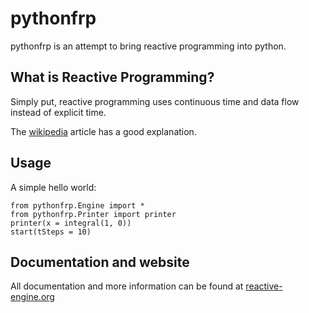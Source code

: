 pythonfrp
=========
pythonfrp is an attempt to bring reactive programming into python.

What is Reactive Programming?
-----------------------------

Simply put, reactive programming uses continuous time and data flow instead of explicit time.

The [wikipedia](http://en.wikipedia.org/wiki/Reactive_programming) article has a good explanation.

Usage
---
A simple hello world:

    from pythonfrp.Engine import *
    from pythonfrp.Printer import printer
    printer(x = integral(1, 0))
    start(tSteps = 10)

Documentation and website
----
All documentation and more information can be found at [reactive-engine.org](reactive-engine.org)
